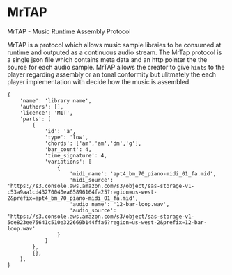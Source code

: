 # MrTAP
MrTAP - Music Runtime Assembly Protocol

MrTAP is a protocol which allows music sample libraies to be consumed at runtime and outputed as a continuous audio stream.  The MrTap protocol is a single json file which contains meta data and an http pointer the the source for each audio sample.  MrTAP allows the creator to give `hints` to the player regarding assembly or an tonal conformity but ulitmately the each player implementation with decide how the music is assembled.

```
{
    'name': 'library name',
    'authors': [],
    'licence': 'MIT',
    'parts': [
        {
            'id': 'a',
            'type': 'low',
            'chords': ['am','am','dm','g'],
            'bar_count': 4,
            'time_signature': 4,
            'variations': [
                {
                    'midi_name': 'apt4_bm_70_piano-midi_01_fa.mid',
                    'midi_source': 'https://s3.console.aws.amazon.com/s3/object/sas-storage-v1-c53a9aa1cd43270040ea65896164fa25?region=us-west-2&prefix=apt4_bm_70_piano-midi_01_fa.mid',
                    'audio_name': '12-bar-loop.wav',
                    'audio_source': 'https://s3.console.aws.amazon.com/s3/object/sas-storage-v1-5de823ee75641c510e322669b144ffa6?region=us-west-2&prefix=12-bar-loop.wav'
                }
            ]
        },
        {},
    ],
}
```

